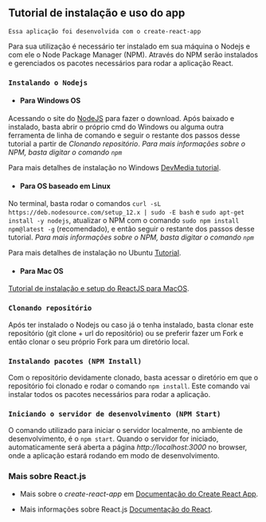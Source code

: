 

## Tutorial de instalação e uso do app

`Essa aplicação foi desenvolvida com o create-react-app`

Para sua utilização é necessário ter instalado em sua máquina o Nodejs e com ele o Node Package Manager (NPM).
Através do NPM serão instalados e gerenciados os pacotes necessários para rodar a aplicação React.

### `Instalando o Nodejs`

- #### Para Windows OS

Acessando o site do [NodeJS](https://nodejs.org/en/) para fazer o download. 
Após baixado e instalado, basta abrir o próprio cmd do Windows ou alguma outra ferramenta de linha de comando
e seguir o restante dos passos desse tutorial a partir de *Clonando repositório*. 
*Para mais informações sobre o NPM, basta digitar o comando `npm`*

Para mais detalhes de instalação no Windows [DevMedia tutorial](https://www.devmedia.com.br/como-instalar-o-node-js-npm-e-o-react-no-windows/40329).

- #### Para OS baseado em Linux

No terminal, basta rodar o comandos `curl -sL https://deb.nodesource.com/setup_12.x | sudo -E bash`
e `sudo apt-get install -y nodejs`, atualizar o NPM com o comando `sudo npm install npm@latest -g` (recomendado),
e então seguir o restante dos passos desse tutorial.
*Para mais informações sobre o NPM, basta digitar o comando `npm`*

Para mais detalhes de instalação no Ubuntu [Tutorial](https://www.techomoro.com/how-to-install-and-setup-a-react-app-on-ubuntu-18-04-1/).

- #### Para Mac OS

[Tutorial de instalação e setup do ReactJS para MacOS](https://www.techomoro.com/how-to-install-and-set-up-react-on-macos-x/).

### `Clonando repositório`

Após ter instalado o Nodejs ou caso já o tenha instalado, basta clonar este repositório (git clone + url do repositório) ou se preferir fazer um Fork e então clonar o seu próprio Fork para um diretório local.

### `Instalando pacotes (NPM Install)`

Com o repositório devidamente clonado, basta acessar o diretório em que o repositório foi clonado
e rodar o comando `npm install`. Este comando vai instalar todos os pacotes necessários para rodar a aplicação.

### `Iniciando o servidor de desenvolvimento (NPM Start)`

O comando utilizado para iniciar o servidor localmente, no ambiente de desenvolvimento, é o `npm start`.
Quando o servidor for iniciado, automaticamente será aberta a página *http://localhost:3000* no browser,
onde a aplicação estará rodando em modo de desenvolvimento.


### Mais sobre React.js

- Mais sobre o *create-react-app* em [Documentação do Create React App](https://facebook.github.io/create-react-app/docs/getting-started).

- Mais informações sobre React.js [Documentação do React](https://reactjs.org/).

